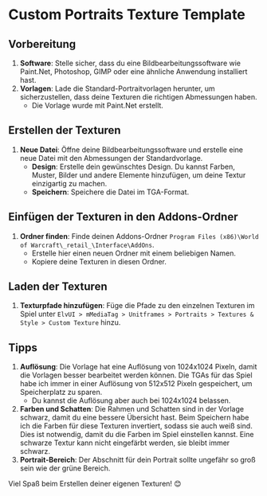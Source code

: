 # Custom Portraits Texture Template

## Vorbereitung
1. **Software**: Stelle sicher, dass du eine Bildbearbeitungssoftware wie Paint.Net, Photoshop, GIMP oder eine ähnliche Anwendung installiert hast.
2. **Vorlagen**: Lade die Standard-Portraitvorlagen herunter, um sicherzustellen, dass deine Texturen die richtigen Abmessungen haben.
   - Die Vorlage wurde mit Paint.Net erstellt.

## Erstellen der Texturen
1. **Neue Datei**: Öffne deine Bildbearbeitungssoftware und erstelle eine neue Datei mit den Abmessungen der Standardvorlage.
   - **Design**: Erstelle dein gewünschtes Design. Du kannst Farben, Muster, Bilder und andere Elemente hinzufügen, um deine Textur einzigartig zu machen.
   - **Speichern**: Speichere die Datei im TGA-Format.

## Einfügen der Texturen in den Addons-Ordner
1. **Ordner finden**: Finde deinen Addons-Ordner `Program Files (x86)\World of Warcraft\_retail_\Interface\AddOns`.
   - Erstelle hier einen neuen Ordner mit einem beliebigen Namen.
   - Kopiere deine Texturen in diesen Ordner.

## Laden der Texturen
1. **Texturpfade hinzufügen**: Füge die Pfade zu den einzelnen Texturen im Spiel unter `ElvUI > mMediaTag > Unitframes > Portraits > Textures & Style > Custom Texture` hinzu.

## Tipps
1. **Auflösung**: Die Vorlage hat eine Auflösung von 1024x1024 Pixeln, damit die Vorlagen besser bearbeitet werden können. Die TGAs für das Spiel habe ich immer in einer Auflösung von 512x512 Pixeln gespeichert, um Speicherplatz zu sparen.
   - Du kannst die Auflösung aber auch bei 1024x1024 belassen.
2. **Farben und Schatten**: Die Rahmen und Schatten sind in der Vorlage schwarz, damit du eine bessere Übersicht hast. Beim Speichern habe ich die Farben für diese Texturen invertiert, sodass sie auch weiß sind. Dies ist notwendig, damit du die Farben im Spiel einstellen kannst. Eine schwarze Textur kann nicht eingefärbt werden, sie bleibt immer schwarz.
3. **Portrait-Bereich**: Der Abschnitt für dein Portrait sollte ungefähr so groß sein wie der grüne Bereich.

Viel Spaß beim Erstellen deiner eigenen Texturen! 😊
